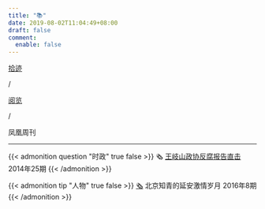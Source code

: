 ```yaml
---
title: "📚"
date: 2019-08-02T11:04:49+08:00
draft: false
comment:
  enable: false
---
```


<div class="nav-tab">
  <a href="../../../cages"><p class="not">拾迹</p></a><p class="not">/</p>
  <a href="../../../cage/books-view"><p class="not">阅览</p></a>
  <p class="now">/</p><p class="now">凤凰周刊</p>
</div>

---

{{< admonition question "时政" true false >}}
🗞️ [王岐山政协反腐报告直击](../../../fanfu) 2014年25期
{{< /admonition >}}

{{< admonition tip "人物" true false >}}
[🗞️](https://www.fx361.cc/page/2016/0405/451413.shtml) 北京知青的延安激情岁月 2016年8期
{{< /admonition >}}

